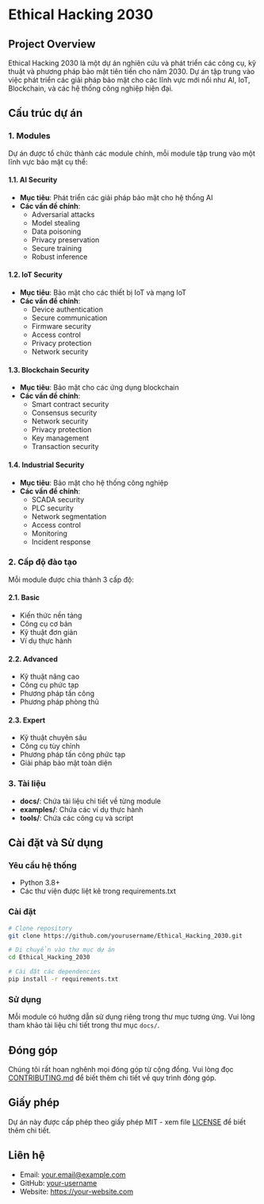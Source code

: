 # Ethical Hacking 2030

## Project Overview
Ethical Hacking 2030 là một dự án nghiên cứu và phát triển các công cụ, kỹ thuật và phương pháp bảo mật tiên tiến cho năm 2030. Dự án tập trung vào việc phát triển các giải pháp bảo mật cho các lĩnh vực mới nổi như AI, IoT, Blockchain, và các hệ thống công nghiệp hiện đại.

## Cấu trúc dự án

### 1. Modules
Dự án được tổ chức thành các module chính, mỗi module tập trung vào một lĩnh vực bảo mật cụ thể:

#### 1.1. AI Security
- **Mục tiêu**: Phát triển các giải pháp bảo mật cho hệ thống AI
- **Các vấn đề chính**:
  - Adversarial attacks
  - Model stealing
  - Data poisoning
  - Privacy preservation
  - Secure training
  - Robust inference

#### 1.2. IoT Security
- **Mục tiêu**: Bảo mật cho các thiết bị IoT và mạng IoT
- **Các vấn đề chính**:
  - Device authentication
  - Secure communication
  - Firmware security
  - Access control
  - Privacy protection
  - Network security

#### 1.3. Blockchain Security
- **Mục tiêu**: Bảo mật cho các ứng dụng blockchain
- **Các vấn đề chính**:
  - Smart contract security
  - Consensus security
  - Network security
  - Privacy protection
  - Key management
  - Transaction security

#### 1.4. Industrial Security
- **Mục tiêu**: Bảo mật cho hệ thống công nghiệp
- **Các vấn đề chính**:
  - SCADA security
  - PLC security
  - Network segmentation
  - Access control
  - Monitoring
  - Incident response

### 2. Cấp độ đào tạo
Mỗi module được chia thành 3 cấp độ:

#### 2.1. Basic
- Kiến thức nền tảng
- Công cụ cơ bản
- Kỹ thuật đơn giản
- Ví dụ thực hành

#### 2.2. Advanced
- Kỹ thuật nâng cao
- Công cụ phức tạp
- Phương pháp tấn công
- Phương pháp phòng thủ

#### 2.3. Expert
- Kỹ thuật chuyên sâu
- Công cụ tùy chỉnh
- Phương pháp tấn công phức tạp
- Giải pháp bảo mật toàn diện

### 3. Tài liệu
- **docs/**: Chứa tài liệu chi tiết về từng module
- **examples/**: Chứa các ví dụ thực hành
- **tools/**: Chứa các công cụ và script

## Cài đặt và Sử dụng

### Yêu cầu hệ thống
- Python 3.8+
- Các thư viện được liệt kê trong requirements.txt

### Cài đặt
```bash
# Clone repository
git clone https://github.com/yourusername/Ethical_Hacking_2030.git

# Di chuyển vào thư mục dự án
cd Ethical_Hacking_2030

# Cài đặt các dependencies
pip install -r requirements.txt
```

### Sử dụng
Mỗi module có hướng dẫn sử dụng riêng trong thư mục tương ứng. Vui lòng tham khảo tài liệu chi tiết trong thư mục `docs/`.

## Đóng góp
Chúng tôi rất hoan nghênh mọi đóng góp từ cộng đồng. Vui lòng đọc [CONTRIBUTING.md](CONTRIBUTING.md) để biết thêm chi tiết về quy trình đóng góp.

## Giấy phép
Dự án này được cấp phép theo giấy phép MIT - xem file [LICENSE](LICENSE) để biết thêm chi tiết.

## Liên hệ
- Email: your.email@example.com
- GitHub: [your-username](https://github.com/your-username)
- Website: https://your-website.com 